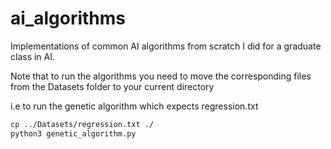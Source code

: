 # ai_algorithms
Implementations of common AI algorithms from scratch I did for a graduate class in AI.

Note that to run the algorithms you need to move the corresponding files from the Datasets folder to your current directory

i.e to run the genetic algorithm which expects regression.txt 

``` bash
cp ../Datasets/regression.txt ./ 
python3 genetic_algorithm.py
```
